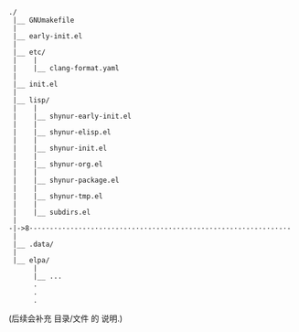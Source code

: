 ```
./
 |__ GNUmakefile
 |
 |__ early-init.el
 |
 |__ etc/
 |    |
 |    |__ clang-format.yaml
 |
 |__ init.el
 |
 |__ lisp/
 |    |
 |    |__ shynur-early-init.el
 |    |
 |    |__ shynur-elisp.el
 |    |
 |    |__ shynur-init.el
 |    |
 |    |__ shynur-org.el
 |    |
 |    |__ shynur-package.el
 |    |
 |    |__ shynur-tmp.el
 |    |
 |    |__ subdirs.el
 |
-|->8·-·-·-·-·-·-·-·-·-·-·-·-·-·-·-·-·-·-·-·-·-·-·-·-·-·-·-·-·-·-·-·-
 |
 |__ .data/
 |
 |__ elpa/
      |
      |__ ...
      .
      .
      .
```

(后续会补充 目录/文件 的 说明.)

<!-- Local Variables: -->
<!-- coding: utf-8-unix -->
<!-- End: -->
